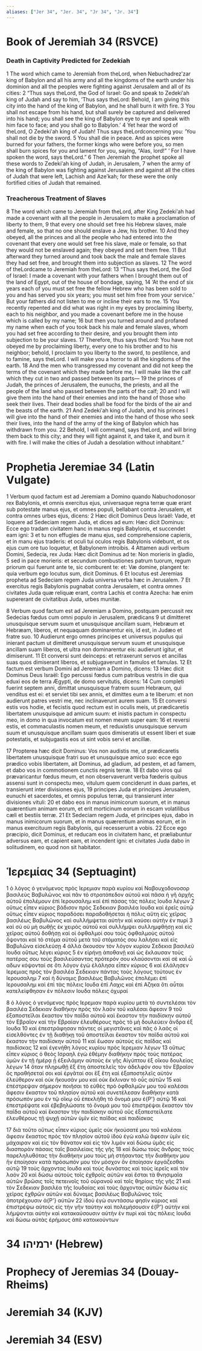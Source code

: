 ```yaml
---
aliases: ["Jer 34", "Jer. 34", "Jr 34", "Jr. 34"]
---
```



# Book of Jeremiah 34 (RSVCE)

### Death in Captivity Predicted for Zedekiah
1 The word which came to Jeremiah from theLord, when Nebuchadrezʹzar king of Babylon and all his army and all the kingdoms of the earth under his dominion and all the peoples were fighting against Jerusalem and all of its cities:
2 “Thus says theLord, the God of Israel: Go and speak to Zedekiʹah king of Judah and say to him, ‘Thus says theLord: Behold, I am giving this city into the hand of the king of Babylon, and he shall burn it with fire.
3 You shall not escape from his hand, but shall surely be captured and delivered into his hand; you shall see the king of Babylon eye to eye and speak with him face to face; and you shall go to Babylon.’
4 Yet hear the word of theLord, O Zedekiʹah king of Judah! Thus says theLordconcerning you: ‘You shall not die by the sword.
5 You shall die in peace. And as spices were burned for your fathers, the former kings who were before you, so men shall burn spices for you and lament for you, saying, “Alas, lord!” ’ For I have spoken the word, says theLord.”
6 Then Jeremiah the prophet spoke all these words to Zedekiʹah king of Judah, in Jerusalem,
7 when the army of the king of Babylon was fighting against Jerusalem and against all the cities of Judah that were left, Lachish and Azeʹkah; for these were the only fortified cities of Judah that remained.
### Treacherous Treatment of Slaves
8 The word which came to Jeremiah from theLord, after King Zedekiʹah had made a covenant with all the people in Jerusalem to make a proclamation of liberty to them,
9 that every one should set free his Hebrew slaves, male and female, so that no one should enslave a Jew, his brother.
10 And they obeyed, all the princes and all the people who had entered into the covenant that every one would set free his slave, male or female, so that they would not be enslaved again; they obeyed and set them free.
11 But afterward they turned around and took back the male and female slaves they had set free, and brought them into subjection as slaves.
12 The word of theLordcame to Jeremiah from theLord:
13 “Thus says theLord, the God of Israel: I made a covenant with your fathers when I brought them out of the land of Egypt, out of the house of bondage, saying,
14 ‘At the end of six years each of you must set free the fellow Hebrew who has been sold to you and has served you six years; you must set him free from your service.’ But your fathers did not listen to me or incline their ears to me.
15 You recently repented and did what was right in my eyes by proclaiming liberty, each to his neighbor, and you made a covenant before me in the house which is called by my name;
16 but then you turned around and profaned my name when each of you took back his male and female slaves, whom you had set free according to their desire, and you brought them into subjection to be your slaves.
17 Therefore, thus says theLord: You have not obeyed me by proclaiming liberty, every one to his brother and to his neighbor; behold, I proclaim to you liberty to the sword, to pestilence, and to famine, says theLord. I will make you a horror to all the kingdoms of the earth.
18 And the men who transgressed my covenant and did not keep the terms of the covenant which they made before me, I will make like the calf which they cut in two and passed between its parts—
19 the princes of Judah, the princes of Jerusalem, the eunuchs, the priests, and all the people of the land who passed between the parts of the calf;
20 and I will give them into the hand of their enemies and into the hand of those who seek their lives. Their dead bodies shall be food for the birds of the air and the beasts of the earth.
21 And Zedekiʹah king of Judah, and his princes I will give into the hand of their enemies and into the hand of those who seek their lives, into the hand of the army of the king of Babylon which has withdrawn from you.
22 Behold, I will command, says theLord, and will bring them back to this city; and they will fight against it, and take it, and burn it with fire. I will make the cities of Judah a desolation without inhabitant.”


# Prophetia Jeremiae 34 (Latin Vulgate)

1 Verbum quod factum est ad Jeremiam a Domino quando Nabuchodonosor rex Babylonis, et omnis exercitus ejus, universaque regna terræ quæ erant sub potestate manus ejus, et omnes populi, bellabant contra Jerusalem, et contra omnes urbes ejus, dicens:
2 Hæc dicit Dominus Deus Israël: Vade, et loquere ad Sedeciam regem Juda, et dices ad eum: Hæc dicit Dominus: Ecce ego tradam civitatem hanc in manus regis Babylonis, et succendet eam igni:
3 et tu non effugies de manu ejus, sed comprehensione capieris, et in manu ejus traderis: et oculi tui oculos regis Babylonis videbunt, et os ejus cum ore tuo loquetur, et Babylonem introibis.
4 Attamen audi verbum Domini, Sedecia, rex Juda: Hæc dicit Dominus ad te: Non morieris in gladio,
5 sed in pace morieris: et secundum combustiones patrum tuorum, regum priorum qui fuerunt ante te, sic comburent te: et: Væ domine, plangent te: quia verbum ego locutus sum, dicit Dominus.
6 Et locutus est Jeremias propheta ad Sedeciam regem Juda universa verba hæc in Jerusalem.
7 Et exercitus regis Babylonis pugnabat contra Jerusalem, et contra omnes civitates Juda quæ reliquæ erant, contra Lachis et contra Azecha: hæ enim supererant de civitatibus Juda, urbes munitæ.

8 Verbum quod factum est ad Jeremiam a Domino, postquam percussit rex Sedecias fœdus cum omni populo in Jerusalem, prædicans
9 ut dimitteret unusquisque servum suum et unusquisque ancillam suam, Hebræum et Hebræam, liberos, et nequaquam dominarentur eis, id est, in Judæo et fratre suo.
10 Audierunt ergo omnes principes et universus populus qui inierant pactum ut dimitteret unusquisque servum suum et unusquisque ancillam suam liberos, et ultra non dominarentur eis: audierunt igitur, et dimiserunt.
11 Et conversi sunt deinceps: et retraxerunt servos et ancillas suas quos dimiserant liberos, et subjugaverunt in famulos et famulas.
12 Et factum est verbum Domini ad Jeremiam a Domino, dicens:
13 Hæc dicit Dominus Deus Israël: Ego percussi fœdus cum patribus vestris in die qua eduxi eos de terra Ægypti, de domo servitutis, dicens:
14 Cum completi fuerint septem anni, dimittat unusquisque fratrem suum Hebræum, qui venditus est ei: et serviet tibi sex annis, et dimittes eum a te liberum: et non audierunt patres vestri me, nec inclinaverunt aurem suam.
15 Et conversi estis vos hodie, et fecistis quod rectum est in oculis meis, ut prædicaretis libertatem unusquisque ad amicum suum: et inistis pactum in conspectu meo, in domo in qua invocatum est nomen meum super eam:
16 et reversi estis, et commaculastis nomen meum, et reduxistis unusquisque servum suum et unusquisque ancillam suam quos dimiseratis ut essent liberi et suæ potestatis, et subjugastis eos ut sint vobis servi et ancillæ.

17 Propterea hæc dicit Dominus: Vos non audistis me, ut prædicaretis libertatem unusquisque fratri suo et unusquisque amico suo: ecce ego prædico vobis libertatem, ait Dominus, ad gladium, ad pestem, et ad famem, et dabo vos in commotionem cunctis regnis terræ.
18 Et dabo viros qui prævaricantur fœdus meum, et non observaverunt verba fœderis quibus assensi sunt in conspectu meo, vitulum quem conciderunt in duas partes, et transierunt inter divisiones ejus,
19 principes Juda et principes Jerusalem, eunuchi et sacerdotes, et omnis populus terræ, qui transierunt inter divisiones vituli:
20 et dabo eos in manus inimicorum suorum, et in manus quærentium animam eorum, et erit morticinum eorum in escam volatilibus cæli et bestiis terræ.
21 Et Sedeciam regem Juda, et principes ejus, dabo in manus inimicorum suorum, et in manus quærentium animas eorum, et in manus exercituum regis Babylonis, qui recesserunt a vobis.
22 Ecce ego præcipio, dicit Dominus, et reducam eos in civitatem hanc, et præliabuntur adversus eam, et capient eam, et incendent igni: et civitates Juda dabo in solitudinem, eo quod non sit habitator.


# Ἱερεμίας 34 (Septuagint)

1 ὁ λόγος ὁ γενόμενος πρὸς Ιερεμιαν παρὰ κυρίου καὶ Ναβουχοδονοσορ βασιλεὺς Βαβυλῶνος καὶ πᾶν τὸ στρατόπεδον αὐτοῦ καὶ πᾶσα ἡ γῆ ἀρχῆς αὐτοῦ ἐπολέμουν ἐπὶ Ιερουσαλημ καὶ ἐπὶ πάσας τὰς πόλεις Ιουδα λέγων
2 οὕτως εἶπεν κύριος βάδισον πρὸς Σεδεκιαν βασιλέα Ιουδα καὶ ἐρεῖς αὐτῷ οὕτως εἶπεν κύριος παραδόσει παραδοθήσεται ἡ πόλις αὕτη εἰς χεῖρας βασιλέως Βαβυλῶνος καὶ συλλήμψεται αὐτὴν καὶ καύσει αὐτὴν ἐν πυρί
3 καὶ σὺ οὐ μὴ σωθῇς ἐκ χειρὸς αὐτοῦ καὶ συλλήμψει συλλημφθήσῃ καὶ εἰς χεῖρας αὐτοῦ δοθήσῃ καὶ οἱ ὀφθαλμοί σου τοὺς ὀφθαλμοὺς αὐτοῦ ὄψονται καὶ τὸ στόμα αὐτοῦ μετὰ τοῦ στόματός σου λαλήσει καὶ εἰς Βαβυλῶνα εἰσελεύσῃ
4 ἀλλὰ ἄκουσον τὸν λόγον κυρίου Σεδεκια βασιλεῦ Ιουδα οὕτως λέγει κύριος
5 ἐν εἰρήνῃ ἀποθανῇ καὶ ὡς ἔκλαυσαν τοὺς πατέρας σου τοὺς βασιλεύσαντας πρότερόν σου κλαύσονται καὶ σὲ καὶ ὦ αδων κόψονταί σε ὅτι λόγον ἐγὼ ἐλάλησα εἶπεν κύριος
6 καὶ ἐλάλησεν Ιερεμιας πρὸς τὸν βασιλέα Σεδεκιαν πάντας τοὺς λόγους τούτους ἐν Ιερουσαλημ
7 καὶ ἡ δύναμις βασιλέως Βαβυλῶνος ἐπολέμει ἐπὶ Ιερουσαλημ καὶ ἐπὶ τὰς πόλεις Ιουδα ἐπὶ Λαχις καὶ ἐπὶ Αζηκα ὅτι αὗται κατελείφθησαν ἐν πόλεσιν Ιουδα πόλεις ὀχυραί

8 ὁ λόγος ὁ γενόμενος πρὸς Ιερεμιαν παρὰ κυρίου μετὰ τὸ συντελέσαι τὸν βασιλέα Σεδεκιαν διαθήκην πρὸς τὸν λαὸν τοῦ καλέσαι ἄφεσιν
9 τοῦ ἐξαποστεῖλαι ἕκαστον τὸν παῖδα αὐτοῦ καὶ ἕκαστον τὴν παιδίσκην αὐτοῦ τὸν Εβραῖον καὶ τὴν Εβραίαν ἐλευθέρους πρὸς τὸ μὴ δουλεύειν ἄνδρα ἐξ Ιουδα
10 καὶ ἐπεστράφησαν πάντες οἱ μεγιστᾶνες καὶ πᾶς ὁ λαὸς οἱ εἰσελθόντες ἐν τῇ διαθήκῃ τοῦ ἀποστεῖλαι ἕκαστον τὸν παῖδα αὐτοῦ καὶ ἕκαστον τὴν παιδίσκην αὐτοῦ
11 καὶ ἔωσαν αὐτοὺς εἰς παῖδας καὶ παιδίσκας
12 καὶ ἐγενήθη λόγος κυρίου πρὸς Ιερεμιαν λέγων
13 οὕτως εἶπεν κύριος ὁ θεὸς Ισραηλ ἐγὼ ἐθέμην διαθήκην πρὸς τοὺς πατέρας ὑμῶν ἐν τῇ ἡμέρᾳ ᾗ ἐξειλάμην αὐτοὺς ἐκ γῆς Αἰγύπτου ἐξ οἴκου δουλείας λέγων
14 ὅταν πληρωθῇ ἓξ ἔτη ἀποστελεῖς τὸν ἀδελφόν σου τὸν Εβραῖον ὃς πραθήσεταί σοι καὶ ἐργᾶταί σοι ἓξ ἔτη καὶ ἐξαποστελεῖς αὐτὸν ἐλεύθερον καὶ οὐκ ἤκουσάν μου καὶ οὐκ ἔκλιναν τὸ οὖς αὐτῶν
15 καὶ ἐπέστρεψαν σήμερον ποιῆσαι τὸ εὐθὲς πρὸ ὀφθαλμῶν μου τοῦ καλέσαι ἄφεσιν ἕκαστον τοῦ πλησίον αὐτοῦ καὶ συνετέλεσαν διαθήκην κατὰ πρόσωπόν μου ἐν τῷ οἴκῳ οὗ ἐπεκλήθη τὸ ὄνομά μου ἐ{P'} αὐτῷ
16 καὶ ἐπεστρέψατε καὶ ἐβεβηλώσατε τὸ ὄνομά μου τοῦ ἐπιστρέψαι ἕκαστον τὸν παῖδα αὐτοῦ καὶ ἕκαστον τὴν παιδίσκην αὐτοῦ οὓς ἐξαπεστείλατε ἐλευθέρους τῇ ψυχῇ αὐτῶν ὑμῖν εἰς παῖδας καὶ παιδίσκας

17 διὰ τοῦτο οὕτως εἶπεν κύριος ὑμεῖς οὐκ ἠκούσατέ μου τοῦ καλέσαι ἄφεσιν ἕκαστος πρὸς τὸν πλησίον αὐτοῦ ἰδοὺ ἐγὼ καλῶ ἄφεσιν ὑμῖν εἰς μάχαιραν καὶ εἰς τὸν θάνατον καὶ εἰς τὸν λιμὸν καὶ δώσω ὑμᾶς εἰς διασπορὰν πάσαις ταῖς βασιλείαις τῆς γῆς
18 καὶ δώσω τοὺς ἄνδρας τοὺς παρεληλυθότας τὴν διαθήκην μου τοὺς μὴ στήσαντας τὴν διαθήκην μου ἣν ἐποίησαν κατὰ πρόσωπόν μου τὸν μόσχον ὃν ἐποίησαν ἐργάζεσθαι αὐτῷ
19 τοὺς ἄρχοντας Ιουδα καὶ τοὺς δυνάστας καὶ τοὺς ἱερεῖς καὶ τὸν λαόν
20 καὶ δώσω αὐτοὺς τοῖς ἐχθροῖς αὐτῶν καὶ ἔσται τὰ θνησιμαῖα αὐτῶν βρῶσις τοῖς πετεινοῖς τοῦ οὐρανοῦ καὶ τοῖς θηρίοις τῆς γῆς
21 καὶ τὸν Σεδεκιαν βασιλέα τῆς Ιουδαίας καὶ τοὺς ἄρχοντας αὐτῶν δώσω εἰς χεῖρας ἐχθρῶν αὐτῶν καὶ δύναμις βασιλέως Βαβυλῶνος τοῖς ἀποτρέχουσιν ἀ{P'} αὐτῶν
22 ἰδοὺ ἐγὼ συντάσσω φησὶν κύριος καὶ ἐπιστρέψω αὐτοὺς εἰς τὴν γῆν ταύτην καὶ πολεμήσουσιν ἐ{P'} αὐτὴν καὶ λήμψονται αὐτὴν καὶ κατακαύσουσιν αὐτὴν ἐν πυρὶ καὶ τὰς πόλεις Ιουδα καὶ δώσω αὐτὰς ἐρήμους ἀπὸ κατοικούντων


# 34 ירמיהו (Hebrew)


# Prophecy of Jeremias 34 (Douay-Rheims)


# Jeremiah 34 (KJV)


# Jeremiah 34 (ESV)

